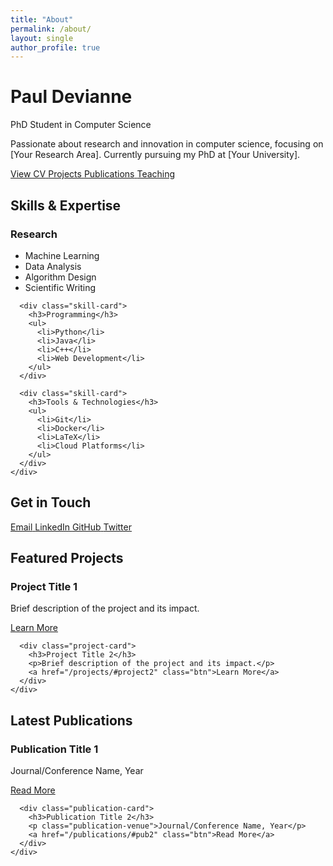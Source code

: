 ```yaml
---
title: "About"
permalink: /about/
layout: single
author_profile: true
---
```


<div class="page__content">
  <div class="hero-section">
    <div class="hero-content">
      <h1 class="hero-title">Paul Devianne</h1>
      <p class="hero-subtitle">PhD Student in Computer Science</p>
      <p class="hero-description">Passionate about research and innovation in computer science, focusing on [Your Research Area]. Currently pursuing my PhD at [Your University].</p>
    </div>
  </div>

  <div class="quick-links">
    <a href="/cv/" class="quick-link-card">
      <i class="fas fa-file-alt"></i>
      <span>View CV</span>
    </a>
    <a href="/projects/" class="quick-link-card">
      <i class="fas fa-project-diagram"></i>
      <span>Projects</span>
    </a>
    <a href="/publications/" class="quick-link-card">
      <i class="fas fa-book"></i>
      <span>Publications</span>
    </a>
    <a href="/teaching/" class="quick-link-card">
      <i class="fas fa-chalkboard-teacher"></i>
      <span>Teaching</span>
    </a>
  </div>

  <div class="skills-section">
    <h2>Skills & Expertise</h2>
    <div class="skills-grid">
      <div class="skill-card">
        <h3>Research</h3>
        <ul>
          <li>Machine Learning</li>
          <li>Data Analysis</li>
          <li>Algorithm Design</li>
          <li>Scientific Writing</li>
        </ul>
      </div>
      
      <div class="skill-card">
        <h3>Programming</h3>
        <ul>
          <li>Python</li>
          <li>Java</li>
          <li>C++</li>
          <li>Web Development</li>
        </ul>
      </div>
      
      <div class="skill-card">
        <h3>Tools & Technologies</h3>
        <ul>
          <li>Git</li>
          <li>Docker</li>
          <li>LaTeX</li>
          <li>Cloud Platforms</li>
        </ul>
      </div>
    </div>
  </div>

  <div class="contact-section">
    <h2>Get in Touch</h2>
    <div class="contact-grid">
      <a href="mailto:your.email@example.com" class="contact-card">
        <i class="fas fa-envelope"></i>
        <span>Email</span>
      </a>
      <a href="https://linkedin.com/in/yourprofile" class="contact-card">
        <i class="fab fa-linkedin"></i>
        <span>LinkedIn</span>
      </a>
      <a href="https://github.com/yourusername" class="contact-card">
        <i class="fab fa-github"></i>
        <span>GitHub</span>
      </a>
      <a href="https://twitter.com/yourusername" class="contact-card">
        <i class="fab fa-twitter"></i>
        <span>Twitter</span>
      </a>
    </div>
  </div>

  <div class="featured-projects">
    <h2>Featured Projects</h2>
    <div class="projects-grid">
      <div class="project-card">
        <h3>Project Title 1</h3>
        <p>Brief description of the project and its impact.</p>
        <a href="/projects/#project1" class="btn">Learn More</a>
      </div>
      
      <div class="project-card">
        <h3>Project Title 2</h3>
        <p>Brief description of the project and its impact.</p>
        <a href="/projects/#project2" class="btn">Learn More</a>
      </div>
    </div>
  </div>

  <div class="latest-publications">
    <h2>Latest Publications</h2>
    <div class="publications-grid">
      <div class="publication-card">
        <h3>Publication Title 1</h3>
        <p class="publication-venue">Journal/Conference Name, Year</p>
        <a href="/publications/#pub1" class="btn">Read More</a>
      </div>
      
      <div class="publication-card">
        <h3>Publication Title 2</h3>
        <p class="publication-venue">Journal/Conference Name, Year</p>
        <a href="/publications/#pub2" class="btn">Read More</a>
      </div>
    </div>
  </div>
</div>
